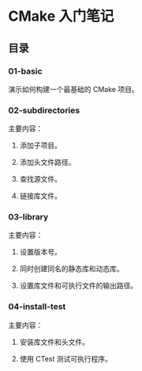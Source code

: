 # CMake 入门笔记

## 目录

### 01-basic 

演示如何构建一个最基础的 CMake 项目。

### 02-subdirectories

主要内容：

1. 添加子项目。

2. 添加头文件路径。

3. 查找源文件。

4. 链接库文件。

### 03-library 

主要内容：

1. 设置版本号。

2. 同时创建同名的静态库和动态库。

3. 设置库文件和可执行文件的输出路径。

### 04-install-test

主要内容：

1. 安装库文件和头文件。

2. 使用 CTest 测试可执行程序。